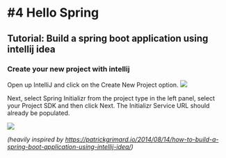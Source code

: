 # #4 Hello Spring
## Tutorial: Build a spring boot application using intellij idea

### Create your new project with intellij
Open up IntelliJ and click on the Create New Project option.
<img src="https://patrickgrimard.io/images/intellij-idea-new-project.png" />


Next, select Spring Initializr from the project type in the left panel, select your Project SDK and then click Next.  The Initializr Service URL should already be populated.    

<img src="https://patrickgrimard.io/images/intellij-spring-initializr-dialog.png" />

_(heavily inspired by https://patrickgrimard.io/2014/08/14/how-to-build-a-spring-boot-application-using-intellij-idea/)_

